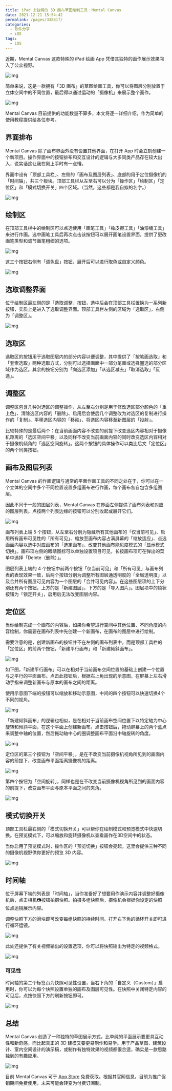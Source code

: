 ```yaml
---
title: iPad 上独特的 3D 画布草图绘制工具：Mental Canvas
date: 2021-12-21 15:54:42
permalink: /pages/33881f/
categories:
  - 软件分享
  - iOS
tags:
  - iOS
---
```



近期，Mental Canvas 这款特殊的 iPad 绘画 App 凭借其独特的画作展示效果闯入了公众视野。

![img](https://cdn.sspai.com/2021/11/24/635b3592e9f9029e10757221497c4faf.gif)

简单来说，这是一款拥有「3D 画布」的草图绘画工具，你可以将图层分别放置于立体空间中的不同位置，最后得以通过运动的「摄像机」来展示整个画作。

![img](https://cdn.sspai.com/2021/11/24/ce7022e3c92cec4cea5b0862ee0469fa.gif)

Mental Canvas 目前提供的功能数量不算多，本文将逐一详细介绍，作为简单的使用教程提供给各位参考。  

## 界面排布

Mental Canvas 除了画布界面外没有设置其他界面，在打开 App 时会立刻创建一个新项目。操作界面中的按钮排布和交互设计的逻辑与大多同类产品存在较大出入，说实话这让我在刚上手时有一点懵。

界面中设有「顶部工具栏」、左侧的「画布及图层列表」、底部的用于定位摄像机的「时间轴」，共三个板块。顶部工具栏从左至右可以分为「操作区」「绘制区」「定位区」和「模式切换开关」四个区域。（当然，这些都是我自拟的名字。）

![img](https://cdn.sspai.com/2021/11/24/43947c3333230894cbfd0baa149b4275.png?imageView2/2/w/1120/q/90/interlace/1/ignore-error/1)

## 绘制区

在顶部工具栏中的绘制区可以点选使用「画笔工具」「橡皮擦工具」「油漆桶工具」来进行作画。选中画笔工具后再次点击该按钮可以展开画笔设置界面，提供了更改画笔类型和调节画笔粗细的选项。

![img](https://cdn.sspai.com/2021/11/24/cf411e9e1d45ad76ce2eb616ed49fe2d.png?imageView2/2/w/1120/q/90/interlace/1/ignore-error/1)

这三个按钮右侧有「调色盘」按钮，展开后可以进行取色或自定义颜色。

![img](https://cdn.sspai.com/2021/11/24/a89c4077de20b55e82a49cdabdb17412.jpeg?imageView2/2/w/1120/q/90/interlace/1/ignore-error/1)

## 选取调整界面

位于绘制区最左侧的是「选取调整」按钮，选中后会在顶部工具栏置换为一系列新按钮，实质上是进入了选取调整界面。顶部工具栏左侧的区域为「选取区」，右侧为「调整区」。

![img](https://cdn.sspai.com/2021/11/24/e4838e7882da77c53b3f1746425381f2.png?imageView2/2/w/1120/q/90/interlace/1/ignore-error/1)

## 选取区

选取区的按钮用于选取图层内的部分内容以便调整，其中提供了「按笔画选取」和「套索选取」两种选取方式，分别可以选择画面中一部分笔画或选择圈选的部分区域作为选区。其余的按钮分别为「向选区添加」「从选区减去」「取消选取」「反选」。

## 调整区

调整区包含几种对选区的调整操作，从左至右分别是用于修改选区部分颜色的「重上色」、清除选区内容的「删除」、启用后会使后几个调整改为对选区的复制进行操作的「复制」、平移选区内容的「移动」、将选区内容移至新图层的「投射」。

比较特殊的是最后两个：在当前画面内容不改变的前提下改变选区内容相对于摄像机距离的「选区空间平移」以及同样不改变当前画面内容的同时改变选区内容相对于摄像机倾角的「选区空间旋转」。这两个按钮的具体操作可以类比后文「定位区」的两个同类按钮。

## 画布及图层列表

Mental Canvas 的作画逻辑与通常的平面作画工具的不同之处在于，你可以在一个立体的空间中多个不同位置设置多组画布进行作画，每个画布各自包含多组图层。

因此不同于一般的图层列表，Mental Canvas 在界面左侧提供了画布列表和对应的图层列表。点按两个列表边缘的按钮可以分别收起或展开它们。

![img](https://cdn.sspai.com/2021/11/24/b995632d486dcbfbe30fb6ba22a69cbc.png?imageView2/2/w/1120/q/90/interlace/1/ignore-error/1)

画布列表上端 5 个按钮，从左至右分别为隐藏所有其他画布的「仅当前可见」、启用所有画布可见性的「所有可见」、缩放至画布内容占满屏幕的「缩放适应」、点选画面内容以选中对应画布的「选定画布」、改变其他画布能见度模式的「显示模式切换」。画布项左侧的眼睛图标可以单独设置项目可见，长按画布项可在弹出的菜单中选择「Delete（删除）」。

图层列表上端的 4 个按钮中前两个按钮「仅当前可见」和「所有可见」与画布列表的表现效果一致，后两个按钮分别为调整所有图层通透明度的「全局透明度」以及合并所有图层可见内容为一个图层的「合并可见内容」。在这些图层项的上下分别还有两个按钮，上方的是「新建图层」，下方的是「导入图片」。图层项中的锁状按钮为「锁定开关」，启用后无法改变图层内容。

## 定位区

当你绘制完成一个画布的内容后，如果你希望进行空间中其他位置、不同角度的内容绘制，你需要在画布列表中先创建一个新画布，在画布的图层中进行绘制。

需要注意的是，创建新画布的按钮并不在左侧的画布列表中，而是顶部工具栏的「定位区」的前两个按钮，「新建平行画布」和「新建倾斜画布」。

![img](https://cdn.sspai.com/2021/11/24/db8c010a6e84ead1b8054f4a20779b6c.png?imageView2/2/w/1120/q/90/interlace/1/ignore-error/1)

如下图，「新建平行画布」可以在相对于当前画布空间位置的基础上创建一个位置与之平行的平面画布。点击此按钮后，根据右上角出现的示意图，在屏幕上左右滑动手指来调整新画布与原本的画布之间的距离。

使用示意图下端的按钮可以缩放和移动示意图，中间的四个按钮可以快速切换4个不同的视角。

![img](https://cdn.sspai.com/2021/11/24/34174980c9dba36181b92aa05c68ef82.png?imageView2/2/w/1120/q/90/interlace/1/ignore-error/1)

「新建倾斜画布」的逻辑也相似，是在相对于当前画布空间位置下以特定轴为中心旋转和倾斜平面，在这个平面上创建新画布。点击按钮后，拖动屏幕上的两个蓝点来调整中轴的位置，然后拖动轴中心的圈调整画布平面沿中轴旋转的角度。

![img](https://cdn.sspai.com/2021/11/24/5ead7cdfe0b72188dce72a8e7994dd2a.png?imageView2/2/w/1120/q/90/interlace/1/ignore-error/1)

定位区的第三个按钮为「空间平移」，是在不改变当前摄像机视角所见到的画面内容的前提下，改变画布平面距离摄像机的距离。

![img](https://cdn.sspai.com/2021/11/24/1ff2c11ecee374076c868476e8f269b6.png?imageView2/2/w/1120/q/90/interlace/1/ignore-error/1)

第四个按钮为「空间旋转」，同样也是在不改变当前摄像机视角所见到的画面内容的前提下，改变画布平面与原本平面之间的夹角。

![img](https://cdn.sspai.com/2021/11/24/b8ce1ac52f3aad39480f24bae1f7d467.png?imageView2/2/w/1120/q/90/interlace/1/ignore-error/1)

## 模式切换开关

顶部工具栏最右侧的「模式切换开关」可以帮你在绘制模式和预览模式中快速切换。在预览模式下，可以缩放和旋转摄像机以查看画作在3D空间中的状态。

当你启用了预览模式时，操作区的「预览切换」按钮会亮起，这里会提供三种不同的摄像机视野供你更好的预览 3D 内容。

![img](https://cdn.sspai.com/2021/11/24/9d7f7e4c2294b5d63edbdfa9bf325729.jpeg?imageView2/2/w/1120/q/90/interlace/1/ignore-error/1)

## 时间轴

位于屏幕下端的列表是「时间轴」，当你准备好了想要用作演示内容并调整好摄像机后，点击相机📷按钮拍摄快照。拍摄多组快照后，摄像机会根据你设定的快照位点运镜展示内容。

调整快照下方的滑块即可改变每组快照的持续时间。打开右下角的循环开关即可进行循环运镜。

![img](https://cdn.sspai.com/2021/11/24/cad1a8267a0390be445b403722594209.jpg?imageView2/2/w/1120/q/90/interlace/1/ignore-error/1)

此处还提供了有关视频输出的设置选项，你可以将快照输出为特定的视频格式。

![img](https://cdn.sspai.com/2021/11/24/af10e551fc295eb1fec28ee0a7b37b77.jpg?imageView2/2/w/1120/q/90/interlace/1/ignore-error/1)

### 可见性

时间轴的第二个标签页为快照可见性设置，当右下角的「自定义（Custom）」启用时，你可以为每个快照设置单独的画布及图层可见性。在快照中关闭特定内容的可见后，点按快照下方的刷新按钮即可。

![img](https://cdn.sspai.com/2021/11/24/8427cfe7b3c5863bd2c4e39481e67cfa.jpg?imageView2/2/w/1120/q/90/interlace/1/ignore-error/1)

## 总结

Mental Canvas 创造了一种独特的草图展示方式，比单纯的平面展示要更具互动性和新奇感，而比起真正的 3D 建模又要更易制作和易学。用于产品草图、建筑设计、室内空间设计的演示稿，或制作有独特效果的视频都很合适，确实是一款思路独到的有趣应用。

![img](https://cdn.sspai.com/2021/11/24/92d536edc89a5f9624854ca8255c9e56.gif)

目前 Mental Canvas 可于 [App Store](https://apps.apple.com/cn/app/apple-store/id1462179740?mt=8) 免费获取。根据其官网信息，目前为推广促销期间免费使用，未来可能会转变为付费订阅制。